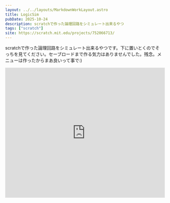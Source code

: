 ```yaml
---
layout: ../../layouts/MarkdownWorkLayout.astro
title: LogicSim
pubDate: 2025-10-24
description: scratchで作った論理回路をシミュレート出来るやつ
tags: ["scratch"]
site: https://scratch.mit.edu/projects/752066713/
---
```


scratchで作った論理回路をシミュレート出来るやつです。下に置いとくのでそっちを見てください。セーブロードまで作る気力はありませんでした。残念。メニューは作ったからまあ良いって事で:)

<iframe src="https://turbowarp.org/752066713/embed?addons=pause,clones&settings-button&clones=Infinity&fps=60" width="512" height="416" allowtransparency="true" frameborder="0" scrolling="no" allowfullscreen></iframe>